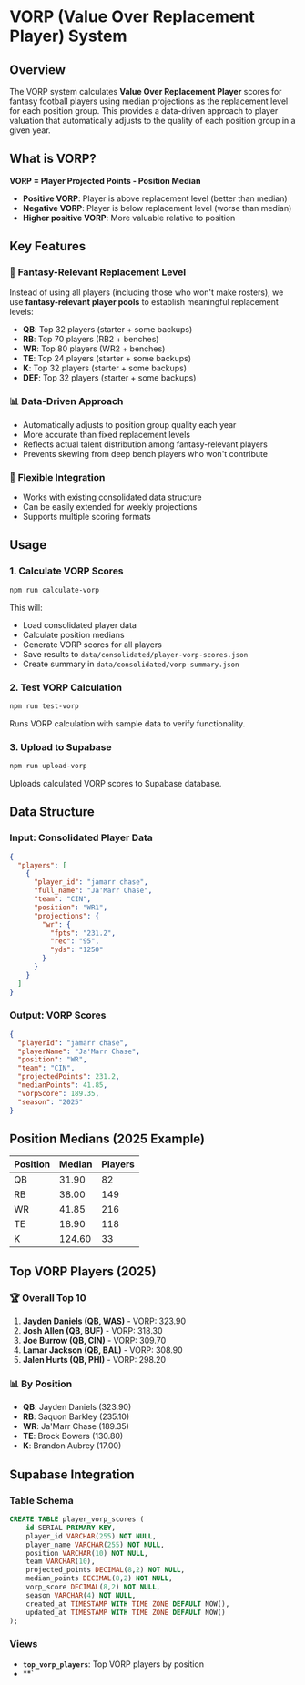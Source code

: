# VORP (Value Over Replacement Player) System

## Overview

The VORP system calculates **Value Over Replacement Player** scores for fantasy football players using median projections as the replacement level for each position group. This provides a data-driven approach to player valuation that automatically adjusts to the quality of each position group in a given year.

## What is VORP?

**VORP = Player Projected Points - Position Median**

- **Positive VORP**: Player is above replacement level (better than median)
- **Negative VORP**: Player is below replacement level (worse than median)
- **Higher positive VORP**: More valuable relative to position

## Key Features

### 🎯 **Fantasy-Relevant Replacement Level**
Instead of using all players (including those who won't make rosters), we use **fantasy-relevant player pools** to establish meaningful replacement levels:

- **QB**: Top 32 players (starter + some backups)
- **RB**: Top 70 players (RB2 + benches)  
- **WR**: Top 80 players (WR2 + benches)
- **TE**: Top 24 players (starter + some backups)
- **K**: Top 32 players (starter + some backups)
- **DEF**: Top 32 players (starter + some backups)

### 📊 **Data-Driven Approach**
- Automatically adjusts to position group quality each year
- More accurate than fixed replacement levels
- Reflects actual talent distribution among fantasy-relevant players
- Prevents skewing from deep bench players who won't contribute

### 🔄 **Flexible Integration**
- Works with existing consolidated data structure
- Can be easily extended for weekly projections
- Supports multiple scoring formats

## Usage

### 1. Calculate VORP Scores

```bash
npm run calculate-vorp
```

This will:
- Load consolidated player data
- Calculate position medians
- Generate VORP scores for all players
- Save results to `data/consolidated/player-vorp-scores.json`
- Create summary in `data/consolidated/vorp-summary.json`

### 2. Test VORP Calculation

```bash
npm run test-vorp
```

Runs VORP calculation with sample data to verify functionality.

### 3. Upload to Supabase

```bash
npm run upload-vorp
```

Uploads calculated VORP scores to Supabase database.

## Data Structure

### Input: Consolidated Player Data
```json
{
  "players": [
    {
      "player_id": "jamarr chase",
      "full_name": "Ja'Marr Chase", 
      "team": "CIN",
      "position": "WR1",
      "projections": {
        "wr": {
          "fpts": "231.2",
          "rec": "95",
          "yds": "1250"
        }
      }
    }
  ]
}
```

### Output: VORP Scores
```json
{
  "playerId": "jamarr chase",
  "playerName": "Ja'Marr Chase",
  "position": "WR",
  "team": "CIN", 
  "projectedPoints": 231.2,
  "medianPoints": 41.85,
  "vorpScore": 189.35,
  "season": "2025"
}
```

## Position Medians (2025 Example)

| Position | Median | Players |
|----------|--------|---------|
| QB       | 31.90  | 82      |
| RB       | 38.00  | 149     |
| WR       | 41.85  | 216     |
| TE       | 18.90  | 118     |
| K        | 124.60 | 33      |

## Top VORP Players (2025)

### 🏆 Overall Top 10
1. **Jayden Daniels (QB, WAS)** - VORP: 323.90
2. **Josh Allen (QB, BUF)** - VORP: 318.30
3. **Joe Burrow (QB, CIN)** - VORP: 309.70
4. **Lamar Jackson (QB, BAL)** - VORP: 308.90
5. **Jalen Hurts (QB, PHI)** - VORP: 298.20

### 📊 By Position
- **QB**: Jayden Daniels (323.90)
- **RB**: Saquon Barkley (235.10)
- **WR**: Ja'Marr Chase (189.35)
- **TE**: Brock Bowers (130.80)
- **K**: Brandon Aubrey (17.00)

## Supabase Integration

### Table Schema
```sql
CREATE TABLE player_vorp_scores (
    id SERIAL PRIMARY KEY,
    player_id VARCHAR(255) NOT NULL,
    player_name VARCHAR(255) NOT NULL,
    position VARCHAR(10) NOT NULL,
    team VARCHAR(10),
    projected_points DECIMAL(8,2) NOT NULL,
    median_points DECIMAL(8,2) NOT NULL,
    vorp_score DECIMAL(8,2) NOT NULL,
    season VARCHAR(4) NOT NULL,
    created_at TIMESTAMP WITH TIME ZONE DEFAULT NOW(),
    updated_at TIMESTAMP WITH TIME ZONE DEFAULT NOW()
);
```

### Views
- **`top_vorp_players`**: Top VORP players by position
- **`
